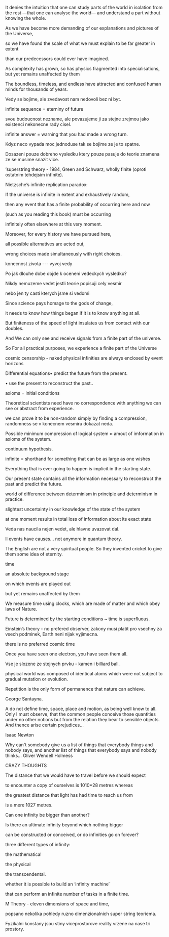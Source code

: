 It denies the intuition that one can study parts of the world in isolation from the rest —that one can analyse the world— and understand a part without knowing the whole.

As we have become more demanding of our explanations and pictures of the Universe,

so we have found the scale of what we must explain to be far greater in extent

than our predecessors could ever have imagined.

As complexity has grown, so has physics fragmented into specialisations, but yet remains unaffected by them

The boundless, timeless, and endless have attracted and confused human minds for thousands of years.

Vedy se bojime, ale zvedavost nam nedovoli bez ni byt.

infinite sequence = eterniny of future

svou budoucnost nezname, ale povazujeme ji za stejne zrejmou jako existenci nekonecne rady cisel.

infinite answer = warning that you had made a wrong turn.

Kdyz neco vypada moc jednoduse tak se bojime ze je to spatne.

Dosazeni pouze dobreho vysledku ktery pouze pasuje do teorie znamena ze se musime snazit vice.

‘superstring theory - 1984, Green and Schwarz, wholly finite (oproti ostatnim tehdejsim infinite).

Nietzsche’s infinite replication paradox:

If the universe is infinite in extent and exhaustively random,

then any event that has a finite probability of occurring here and now

(such as you reading this book) must be occurring

infinitely often elsewhere at this very moment.

Moreover, for every history we have pursued here,

all possible alternatives are acted out,

wrong choices made simultaneously with right choices.

konecnost zivota --- vyvoj vedy

Po jak dlouhe dobe dojde k oceneni vedeckych vysledku?

Nikdy nemuzeme vedet jestli teorie popisuji cely vesmir

nebo jen ty casti kterych jsme si vedomi

 Since science pays homage to the gods of change,

it needs to know how things began if it is to know anything at all.

But finiteness of the speed of light insulates us from contact with our doubles.

And We can only see and receive signals from a finite part of the universe.

So For all practical purposes, we experience a finite part of the Universe

cosmic censorship - naked physical infinities are always enclosed by event horizons

Differential equations• predict the future from the present.

• use the present to reconstruct the past..

axioms = initial conditions

Theoretical scientists need have no correspondence with anything we can see or abstract from experience.

we can prove it to be non-random simply by finding a compression, randomness se v konecnem vesmiru dokazat neda.

Possible minimum compression of logical system ≈ amout of imformation in axioms of the system.

continuum hypothesis.

infinite = shorthand for something that can be as large as one wishes

Everything that is ever going to happen is implicit in the starting state.

Our present state contains all the information necessary to reconstruct the past and predict the future.

world of difference between determinism in principle and determinism in practice.

slightest uncertainty in our knowledge of the state of the system

 at one moment results in total loss of information about its exact state

Veda nas naucila nejen vedet, ale hlavne uvazovat dal.

ll events have causes… not anymore in quantum theory.

The English are not a very spiritual people. So they invented cricket to give them some idea of eternity.

time

an absolute background stage

on which events are played out

but yet remains unaffected by them

We measure time using clocks, which are made of matter and which obey laws of Nature.

Future is determined by the starting conditions ~ time is superfluous.

Einstein’s theory - no prefered observer, zakony musi platit pro vsechny za vsech podminek, Earth neni nijak vyjimecna.

there is no preferred cosmic time

Once you have seen one electron, you have seen them all.

Vse je slozene ze stejnych prvku - kamen i billiard ball.

physical world was composed of identical atoms which were not subject to gradual mutation or evolution.

Repetition is the only form of permanence that nature can achieve.

George Santayna.

A do not define time, space, place and motion, as being well know to all. Only I must observe, that the common people conceive those quantities under no other notions but from the relation they bear to sensible objects. And thence arise certain prejudices…

Isaac Newton

Why can't somebody give us a list of things that everybody things and nobody says, and another list of things that everybody says and nobody thinks… Oliver Wendell Holmess

CRAZY THOUGHTS

The distance that we would have to travel before we should expect

to encounter a copy of ourselves is 1010*28 metres whereas

the greatest distance that light has had time to reach us from

is a mere 1027 metres.

Can one infinity be bigger than another?

Is there an ultimate infinity beyond which nothing bigger

can be constructed or conceived, or do infinities go on forever?

three different types of infinity:

the mathematical

the physical

the transcendental.

whether it is possible to build an ‘infinity machine’

that can perform an infinite number of tasks in a finite time.

M Theory - eleven dimensions of space and time,

popsano nekolika pohledy ruzno dimenzionalnich super string teoriema.

Fyzikalni konstany jsou stiny viceprostorove reality vrzene na nase tri prostory.